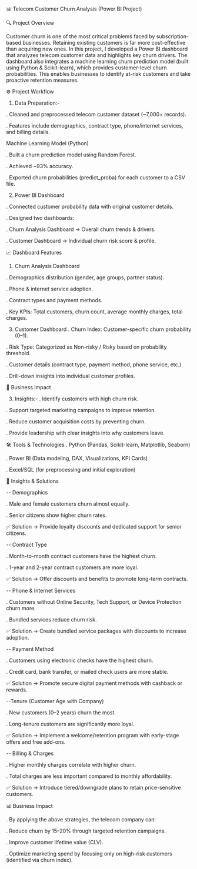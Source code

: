 📊 Telecom Customer Churn Analysis (Power BI Project)


🔍 Project Overview

Customer churn is one of the most critical problems faced by subscription-based businesses. Retaining existing customers is far more cost-effective than acquiring new ones.
In this project, I developed a Power BI dashboard that analyzes telecom customer data and highlights key churn drivers. The dashboard also integrates a machine learning churn prediction model (built using Python & Scikit-learn), which provides customer-level churn probabilities.
This enables businesses to identify at-risk customers and take proactive retention measures.

⚙️ Project Workflow

1) Data Preparation:-

. Cleaned and preprocessed telecom customer dataset (~7,000+ records).

. Features include demographics, contract type, phone/internet services, and billing details.

Machine Learning Model (Python)

. Built a churn prediction model using Random Forest.

. Achieved ~93% accuracy.

. Exported churn probabilities (predict_proba) for each customer to a CSV file.

2) Power BI Dashboard

. Connected customer probability data with original customer details.

. Designed two dashboards:

. Churn Analysis Dashboard → Overall churn trends & drivers.

. Customer Dashboard → Individual churn risk score & profile.

📈 Dashboard Features
1. Churn Analysis Dashboard

. Demographics distribution (gender, age groups, partner status).

. Phone & internet service adoption.

. Contract types and payment methods.

. Key KPIs: Total customers, churn count, average monthly charges, total charges.

3. Customer Dashboard
. Churn Index: Customer-specific churn probability (0–1).

. Risk Type: Categorized as Non-risky / Risky based on probability threshold.

. Customer details (contract type, payment method, phone service, etc.).

. Drill-down insights into individual customer profiles.

🚀 Business Impact

3) Insights:-
. Identify customers with high churn risk.

. Support targeted marketing campaigns to improve retention.

. Reduce customer acquisition costs by preventing churn.

. Provide leadership with clear insights into why customers leave.

🛠️ Tools & Technologies
. Python (Pandas, Scikit-learn, Matplotlib, Seaborn)

. Power BI (Data modeling, DAX, Visualizations, KPI Cards)

. Excel/SQL (for preprocessing and initial exploration)


🔑 Insights & Solutions

-- Demographics

. Male and female customers churn almost equally.

. Senior citizens show higher churn rates.

✅ Solution → Provide loyalty discounts and dedicated support for senior citizens.

-- Contract Type

. Month-to-month contract customers have the highest churn.

. 1-year and 2-year contract customers are more loyal.

✅ Solution → Offer discounts and benefits to promote long-term contracts.

-- Phone & Internet Services

. Customers without Online Security, Tech Support, or Device Protection churn more.

 . Bundled services reduce churn risk.

✅ Solution → Create bundled service packages with discounts to increase adoption.

-- Payment Method

. Customers using electronic checks have the highest churn.

. Credit card, bank transfer, or mailed check users are more stable.

✅ Solution → Promote secure digital payment methods with cashback or rewards.

--Tenure (Customer Age with Company)

. New customers (0–2 years) churn the most.

. Long-tenure customers are significantly more loyal.

✅ Solution → Implement a welcome/retention program with early-stage offers and free add-ons.

-- Billing & Charges

. Higher monthly charges correlate with higher churn.

. Total charges are less important compared to monthly affordability.

✅ Solution → Introduce tiered/downgrade plans to retain price-sensitive customers.



📊 Business Impact

. By applying the above strategies, the telecom company can:

. Reduce churn by 15–20% through targeted retention campaigns.

. Improve customer lifetime value (CLV).

. Optimize marketing spend by focusing only on high-risk customers (identified via churn index).

